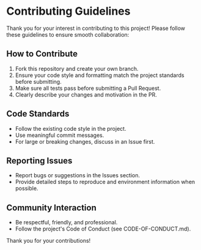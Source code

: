 # Contributing Guidelines

Thank you for your interest in contributing to this project! Please follow these guidelines to ensure smooth collaboration:

## How to Contribute

1. Fork this repository and create your own branch.
2. Ensure your code style and formatting match the project standards before submitting.
3. Make sure all tests pass before submitting a Pull Request.
4. Clearly describe your changes and motivation in the PR.

## Code Standards

- Follow the existing code style in the project.
- Use meaningful commit messages.
- For large or breaking changes, discuss in an Issue first.

## Reporting Issues

- Report bugs or suggestions in the Issues section.
- Provide detailed steps to reproduce and environment information when possible.

## Community Interaction

- Be respectful, friendly, and professional.
- Follow the project's Code of Conduct (see CODE-OF-CONDUCT.md).

Thank you for your contributions!
